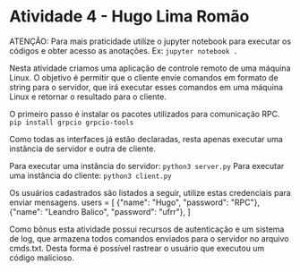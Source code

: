 # Atividade 4 - Hugo Lima Romão

ATENÇÃO: Para mais praticidade utilize o jupyter notebook para executar os códigos e obter acesso as anotações. Ex: ```jupyter notebook .```

Nesta atividade criamos uma aplicação de controle remoto de uma máquina Linux. O objetivo é permitir que o cliente envie comandos em formato de string para o servidor, que irá executar esses comandos em uma máquina Linux e retornar o resultado para o cliente.

O primeiro passo é instalar os pacotes utilizados para comunicação RPC.
```pip install grpcio grpcio-tools```

Como todas as interfaces já estão declaradas, resta apenas executar uma instância de servidor e outra de cliente.

Para executar uma instância do servidor: ```python3 server.py```
Para executar uma instância do cliente: ```python3 client.py```

Os usuários cadastrados são listados a seguir, utilize estas credenciais para enviar mensagens.
users = [
    {"name": "Hugo", "password": "RPC"},
    {"name": "Leandro Balico", "password": "ufrr"},
]

Como bônus esta atividade possui recursos de autenticação e um sistema de log, que armazena todos comandos enviados para o servidor no arquivo cmds.txt. Desta forma é possível rastrear o usuário que executou um código malicioso.
